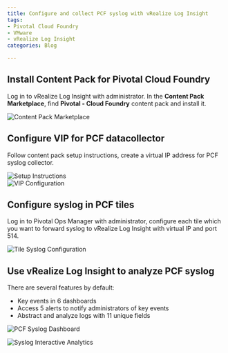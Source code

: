 ```yaml
---
title: Configure and collect PCF syslog with vRealize Log Insight    
tags:  
- Pivotal Cloud Foundry  
- VMware  
- vRealize Log Insight    
categories: Blog  

---
```


## Install Content Pack for Pivotal Cloud Foundry  
  
Log in to vRealize Log Insight with administrator. In the **Content Pack Marketplace**, find **Pivotal - Cloud Foundry** content pack and install it.

![Content Pack Marketplace](http://pc58ypabw.bkt.clouddn.com/PCF_Content_Pack.jpg)  


## Configure VIP for PCF datacollector   

Follow content pack setup instructions, create a virtual IP address for PCF syslog collector.

![Setup Instructions](http://pc58ypabw.bkt.clouddn.com/PCF_Setup_Instructions.jpg)  
![VIP Configuration](http://pc58ypabw.bkt.clouddn.com/Configure_VIP_for_PCF.jpg)

## Configure syslog in PCF tiles

Log in to Pivotal Ops Manager with administrator, configure each tile which you want to forward syslog to vRealize Log Insight with virtual IP and port 514.

![Tile Syslog Configuration](http://pc58ypabw.bkt.clouddn.com/syslog_in_tile.jpg)


## Use vRealize Log Insight to analyze PCF syslog  

There are several features by default:

* Key events in 6 dashboards
* Access 5 alerts to notify administrators of key events
* Abstract and analyze logs with 11 unique fields

![PCF Syslog Dashboard](http://pc58ypabw.bkt.clouddn.com/PCF_dashboard.jpg)  

![Syslog Interactive Analytics](http://pc58ypabw.bkt.clouddn.com/PCF_log_example.jpg)  



